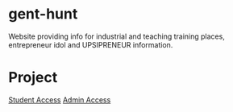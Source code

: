 # gent-hunt
Website providing info for industrial and teaching training places, entrepreneur idol and UPSIPRENEUR information.

# Project
[Student Access](http://syazwan.jkomp.my/gent-hunt/index.php)
[Admin Access](http://syazwan.jkomp.my/gent-hunt/index.php)

